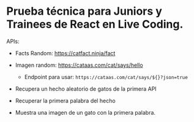 # Prueba técnica para Juniors y Trainees de React en Live Coding.

APIs:

- Facts Random: https://catfact.ninja/fact
- Imagen random: https://cataas.com/cat/says/hello
    - Endpoint para usar: `https://cataas.com/cat/says/${}?json=true`

- Recupera un hecho aleatorio de gatos de la primera API
- Recuperar la primera palabra del hecho
- Muestra una imagen de un gato con la primera palabra.
